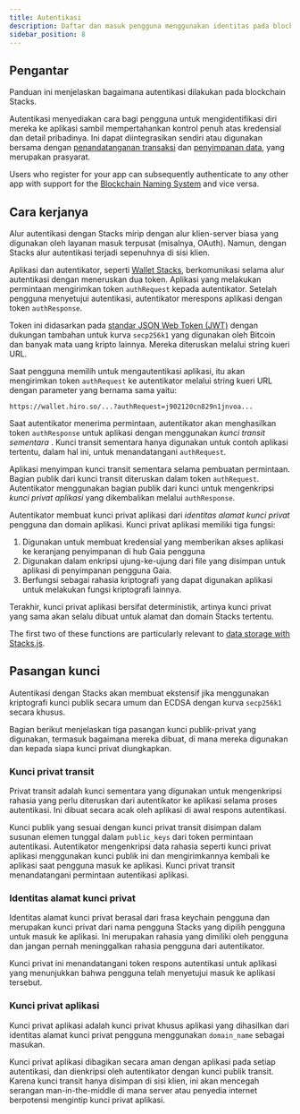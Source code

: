 ```yaml
---
title: Autentikasi
description: Daftar dan masuk pengguna menggunakan identitas pada blockchain Stacks
sidebar_position: 8
---
```


## Pengantar

Panduan ini menjelaskan bagaimana autentikasi dilakukan pada blockchain Stacks.

Autentikasi menyediakan cara bagi pengguna untuk mengidentifikasi diri mereka ke aplikasi sambil mempertahankan kontrol penuh atas kredensial dan detail pribadinya. Ini dapat diintegrasikan sendiri atau digunakan bersama dengan [penandatanganan transaksi](https://docs.hiro.so/get-started/transactions#signature-and-verification) dan [penyimpanan data](https://docs.stacks.co/gaia/overview), yang merupakan prasyarat.

Users who register for your app can subsequently authenticate to any other app with support for the [Blockchain Naming System](bns) and vice versa.

## Cara kerjanya

Alur autentikasi dengan Stacks mirip dengan alur klien-server biasa yang digunakan oleh layanan masuk terpusat (misalnya, OAuth). Namun, dengan Stacks alur autentikasi terjadi sepenuhnya di sisi klien.

Aplikasi dan autentikator, seperti [Wallet Stacks](https://www.hiro.so/wallet/install-web), berkomunikasi selama alur autentikasi dengan meneruskan dua token. Aplikasi yang melakukan permintaan mengirimkan token `authRequest` kepada autentikator. Setelah pengguna menyetujui autentikasi, autentikator merespons aplikasi dengan token `authResponse`.

Token ini didasarkan pada [standar JSON Web Token (JWT)](https://tools.ietf.org/html/rfc7519) dengan dukungan tambahan untuk kurva `secp256k1` yang digunakan oleh Bitcoin dan banyak mata uang kripto lainnya. Mereka diteruskan melalui string kueri URL.

Saat pengguna memilih untuk mengautentikasi aplikasi, itu akan mengirimkan token `authRequest` ke autentikator melalui string kueri URL dengan parameter yang bernama sama yaitu:

`https://wallet.hiro.so/...?authRequest=j902120cn829n1jnvoa...`

Saat autentikator menerima permintaan, autentikator akan menghasilkan token `authResponse` untuk aplikasi dengan menggunakan _kunci transit sementara_ . Kunci transit sementara hanya digunakan untuk contoh aplikasi tertentu, dalam hal ini, untuk menandatangani `authRequest`.

Aplikasi menyimpan kunci transit sementara selama pembuatan permintaan. Bagian publik dari kunci transit diteruskan dalam token `authRequest`. Autentikator menggunakan bagian publik dari kunci untuk mengenkripsi _kunci privat aplikasi_ yang dikembalikan melalui `authResponse`.

Autentikator membuat kunci privat aplikasi dari _identitas alamat kunci privat_ pengguna dan domain aplikasi. Kunci privat aplikasi memiliki tiga fungsi:

1. Digunakan untuk membuat kredensial yang memberikan akses aplikasi ke keranjang penyimpanan di hub Gaia pengguna
2. Digunakan dalam enkripsi ujung-ke-ujung dari file yang disimpan untuk aplikasi di penyimpanan pengguna Gaia.
3. Berfungsi sebagai rahasia kriptografi yang dapat digunakan aplikasi untuk melakukan fungsi kriptografi lainnya.

Terakhir, kunci privat aplikasi bersifat deterministik, artinya kunci privat yang sama akan selalu dibuat untuk alamat dan domain Stacks tertentu.

The first two of these functions are particularly relevant to [data storage with Stacks.js](https://docs.stacks.co/docs/gaia).

## Pasangan kunci

Autentikasi dengan Stacks akan membuat ekstensif jika menggunakan kriptografi kunci publik secara umum dan ECDSA dengan kurva `secp256k1` secara khusus.

Bagian berikut menjelaskan tiga pasangan kunci publik-privat yang digunakan, termasuk bagaimana mereka dibuat, di mana mereka digunakan dan kepada siapa kunci privat diungkapkan.

### Kunci privat transit

Privat transit adalah kunci sementara yang digunakan untuk mengenkripsi rahasia yang perlu diteruskan dari autentikator ke aplikasi selama proses autentikasi. Ini dibuat secara acak oleh aplikasi di awal respons autentikasi.

Kunci publik yang sesuai dengan kunci privat transit disimpan dalam susunan elemen tunggal dalam `public_keys` dari token permintaan autentikasi. Autentikator mengenkripsi data rahasia seperti kunci privat aplikasi menggunakan kunci publik ini dan mengirimkannya kembali ke aplikasi saat pengguna masuk ke aplikasi. Kunci privat transit menandatangani permintaan autentikasi aplikasi.

### Identitas alamat kunci privat

Identitas alamat kunci privat berasal dari frasa keychain pengguna dan merupakan kunci privat dari nama pengguna Stacks yang dipilih pengguna untuk masuk ke aplikasi. Ini merupakan rahasia yang dimiliki oleh pengguna dan jangan pernah meninggalkan rahasia pengguna dari autentikator.

Kunci privat ini menandatangani token respons autentikasi untuk aplikasi yang menunjukkan bahwa pengguna telah menyetujui masuk ke aplikasi tersebut.

### Kunci privat aplikasi

Kunci privat aplikasi adalah kunci privat khusus aplikasi yang dihasilkan dari identitas alamat kunci privat pengguna menggunakan `domain_name` sebagai masukan.

Kunci privat aplikasi dibagikan secara aman dengan aplikasi pada setiap autentikasi, dan dienkripsi oleh autentikator dengan kunci publik transit. Karena kunci transit hanya disimpan di sisi klien, ini akan mencegah serangan man-in-the-middle di mana server atau penyedia internet berpotensi mengintip kunci privat aplikasi.
